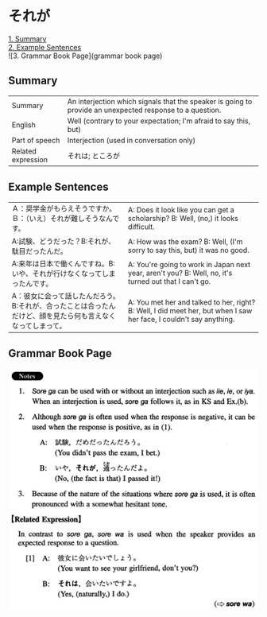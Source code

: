 # それが

[1. Summary](#summary)<br>
[2. Example Sentences](#example-sentences)<br>
![3. Grammar Book Page](grammar book page)<br>


## Summary

<table><tr>   <td>Summary</td>   <td>An interjection which signals that the speaker is going to provide an unexpected response to a question.</td></tr><tr>   <td>English</td>   <td>Well (contrary to your expectation; I'm afraid to say this, but)</td></tr><tr>   <td>Part of speech</td>   <td>Interjection (used in conversation only)</td></tr><tr>   <td>Related expression</td>   <td>それは; ところが</td></tr></table>

## Example Sentences

<table><tr>   <td>Ａ：奨学金がもらえそうですか。Ｂ：（いえ）それが難しそうなんです。</td>   <td>A: Does it look like you can get a scholarship? B: Well, (no,) it looks difficult.</td></tr><tr>   <td>A:試験、どうだった？B:それが、駄目だったんだ。</td>   <td>A: How was the exam? B: Well, (I'm sorry to say this, but) it was no good.</td></tr><tr>   <td>A:来年は日本で働くんですね。B:いや、それが行けなくなってしまったんです。</td>   <td>A: You're going to work in Japan next year, aren't you? B: Well, no, it's turned out that I can't go.</td></tr><tr>   <td>A：彼女に会って話したんだろう。B:それが、合ったことは合ったんだけど、顔を見たら何も言えなくなってしまって。</td>   <td>A: You met her and talked to her, right? B: Well, I did meet her, but when I saw her face, I couldn't say anything.</td></tr></table>

## Grammar Book Page

![](../img/Intermediateそれが.png)

